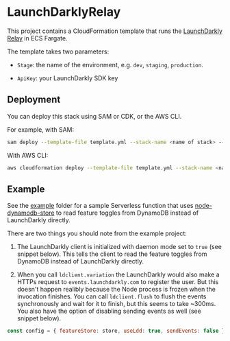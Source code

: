 # LaunchDarklyRelay

This project contains a CloudFormation template that runs the [LaunchDarkly Relay](https://github.com/launchdarkly/ld-relay) in ECS Fargate.

The template takes two parameters:

* `Stage`: the name of the environment, e.g. `dev`, `staging`, `production`.

* `ApiKey`: your LaunchDarkly SDK key

## Deployment

You can deploy this stack using SAM or CDK, or the AWS CLI.

For example, with SAM:

```bash
sam deploy --template-file template.yml --stack-name <name of stack> --capabilities CAPABILITY_IAM --parameter-overrides ApiKey=<LaunchDarkly API key> Stage=<name of stage>
```

With AWS CLI:

```bash
aws cloudformation deploy --template-file template.yml --stack-name <name of stack> --capabilities CAPABILITY_IAM --parameter-overrides ApiKey=<LaunchDarkly API key> Stage=<name of stage>
```

## Example

See the [example](/example) folder for a sample Serverless function that uses [node-dynamodb-store](https://github.com/launchdarkly/node-dynamodb-store) to read feature toggles from DynamoDB instead of LaunchDarkly directly.

There are two things you should note from the example project:

1. The LaunchDarkly client is initialized with daemon mode set to `true` (see snippet below). This tells the client to read the feature toggles from DynamoDB instead of LaunchDarkly directly.

2. When you call `ldclient.variation` the LaunchDarkly would also make a HTTPs request to `events.launchdarkly.com` to register the user. But this doesn't happen realibly because the Node process is frozen when the invocation finishes. You can call `ldclient.flush` to flush the events synchronously and wait for it to finish, but this seems to take ~300ms. You also have the option of disabling sending events as well (see snippet below).

```javascript
const config = { featureStore: store, useLdd: true, sendEvents: false }
```
